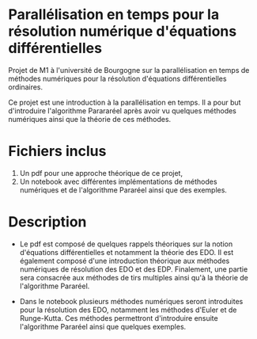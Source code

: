 # Parallélisation en temps pour la résolution numérique d'équations différentielles

Projet de M1 à l'université de Bourgogne sur la parallélisation en temps de méthodes numériques pour la résolution d'équations différentielles ordinaires. 

Ce projet est une introduction à la parallélisation en temps. 
Il a pour but d'introduire l'algorithme Parararéel après avoir vu quelques méthodes numériques ainsi que la théorie de ces méthodes. 

# Fichiers inclus 
1. Un pdf pour une approche théorique de ce projet,
1. Un notebook avec différentes implémentations de méthodes numériques et de l'algorithme Pararéel ainsi que des exemples.

# Description
* Le pdf est composé de quelques rappels théoriques sur la notion d'équations différentielles et notamment la théorie des EDO. Il est également composé d'une introduction théorique aux méthodes numériques de résolution des EDO et des EDP. Finalement, une partie sera consacrée aux méthodes de tirs multiples ainsi qu'à la théorie de l'algorithme Pararéel.

* Dans le notebook plusieurs méthodes numériques seront introduites pour la résolution des EDO, notamment les méthodes d'Euler et de Runge-Kutta. Ces méthodes permettront d'introduire ensuite l'algorithme Pararéel ainsi que quelques exemples. 
